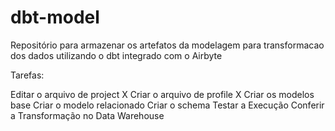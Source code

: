 # dbt-model
Repositório para armazenar os artefatos da modelagem para transformacao dos dados utilizando o dbt integrado com o Airbyte

Tarefas:

Editar o arquivo de project X
Criar o arquivo de profile X
Criar os modelos base
Criar o modelo relacionado
Criar o schema
Testar a Execução
Conferir a Transformação no Data Warehouse